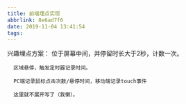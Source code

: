 ```yaml
---
title: 前端埋点实现
abbrlink: 8e6ad7f6
date: 2019-11-04 13:41:54
tags:
---
```



兴趣埋点方案：
位于屏幕中间，并停留时长大于2秒，计数一次。
      
      区域悬停，触发定时器记录时间。
      
      PC端记录鼠标点击次数/悬停时间，移动端记录touch事件
      
      这里就不展开写了（我懒）。
